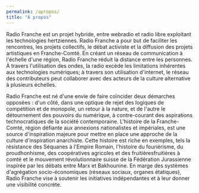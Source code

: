 ```yaml
---
permalink: /apropos/
title: "À propos"
---
```


Radio Franche est un projet hybride, entre webradio et radio libre exploitant les technologies hertziennes. Radio Franche a pour but de faciliter les rencontres, les projets collectifs, le débat activiste et la diffusion des projets artistiques en Franche-Comté. En créant un réseau de communication à l'échelle d'une région, Radio Franche réduit la distance entre les personnes. À travers l'utilisation des ondes, la radio excède les limitations inhérentes aux technologies numériques; à travers son utilisation d'internet, le réseau des contributeurs peut collaborer avec des acteurs de la culture alternative à plusieurs échelles.

Radio Franche est né d'une envie de faire coïncider deux démarches opposées : d'un côté, dans une optique de rejet des logiques de compétition et de monopole, un retour à la nature, et de l'autre le détournement des pouvoirs du numérique, à contre-courant des aspirations technocratiques de la société contemporaine. L'histoire de la Franche-Comté, région défiante aux annexions nationalistes et impériales, est une source d'inspiration majeure pour mettre en place une approche de la culture d'inspiration anarchiste. Cette histoire est riche en exemples, tels la résistance des Séquanes à l'Empire Romain, l'histoire du fouriérisme, du proudhonhisme, des coopératives agricoles et des fruitièresfruitières à comté et le mouvement révolutionnaire suisse de la Fédération Jurassienne inspirée par les débats entre Marx et Bakhounine. En marge des systèmes d'agrégation socio-économiques (réseaux sociaux, organes étatiques), Radio Franche vise à soutenir les initiatives indépendantes et à leur donner une visibilité concrète.
